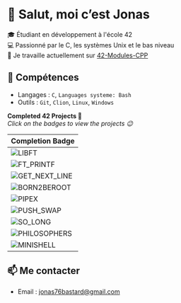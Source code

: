 # 👋 Salut, moi c’est Jonas

🎓 Étudiant en développement à l'école 42  
💻 Passionné par le C, les systèmes Unix et le bas niveau  
🚀 Je travaille actuellement sur [42-Modules-CPP](https://github.com/jbastard/42-CPP)

## 🔧 Compétences
- Langages : `C`, `Languages systeme: Bash`
- Outils : `Git`, `Clion`, `Linux`, `Windows`

**Completed 42 Projects 🚀**  
*Click on the badges to view the projects 😉*

| Completion Badge                                                                 |
------------------------------------------------------------------------------------|
| ![LIBFT](https://img.shields.io/badge/125%25%20%2F%20100-LIBFT-000000?labelColor=44cc11&style=for-the-badge&logo=42) |
| ![FT_PRINTF](https://img.shields.io/badge/100%25%20%2F%20100-FT__PRINTF-000000?labelColor=44cc11&style=for-the-badge&logo=42) |
| ![GET_NEXT_LINE](https://img.shields.io/badge/100%25%20%2F%20100-GET__NEXT__LINE-000000?labelColor=44cc11&style=for-the-badge&logo=42) |
| ![BORN2BEROOT](https://img.shields.io/badge/125%25%20%2F%20100-BORN2BEROOT-000000?labelColor=44cc11&style=for-the-badge&logo=42) |
| ![PIPEX](https://img.shields.io/badge/100%25%20%2F%20100-PIPEX-000000?labelColor=44cc11&style=for-the-badge&logo=42) |
| ![PUSH_SWAP](https://img.shields.io/badge/_____93%25%20%2F%20100-PUSH__SWAP-000000?labelColor=44cc11&style=for-the-badge&logo=42) |
| ![SO_LONG](https://img.shields.io/badge/100%25%20%2F%20100-SO__LONG-000000?labelColor=44cc11&style=for-the-badge&logo=42) |
| ![PHILOSOPHERS](https://img.shields.io/badge/100%25%20%2F%20100-PHILOSOPHERS-000000?labelColor=44cc11&style=for-the-badge&logo=42) |
| ![MINISHELL](https://img.shields.io/badge/99%25%20%2F%20100-MINISHELL-000000?labelColor=44cc11&style=for-the-badge&logo=42) |


## 📫 Me contacter
- Email : jonas76bastard@gmail.com
